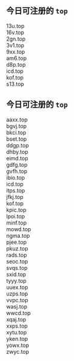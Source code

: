 
## 今日可注册的 `top`
>
13u.top   
16v.top   
2gn.top   
3v1.top   
9xx.top   
am6.top   
d8p.top   
icd.top   
kof.top   
s13.top   


## 今日可注册的 `top`
>
aaxx.top   
bgvj.top   
bkci.top   
bset.top   
ddgp.top   
dhby.top   
eimd.top   
gdfg.top   
gvfh.top   
ibio.top   
icd.top   
itps.top   
jfkj.top   
kof.top   
kpic.top   
lpoi.top   
minf.top   
mowd.top   
ngma.top   
pjee.top   
pkuz.top   
rads.top   
seoc.top   
svqs.top   
sxid.top   
tyyy.top   
uuex.top   
uzps.top   
vvpc.top   
wasj.top   
wwcd.top   
xqaj.top   
xxps.top   
xytu.top   
yken.top   
yowx.top   
zwyc.top   

